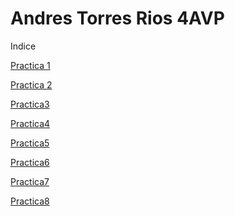# Andres Torres Rios 4AVP
Indice

<a href="https://andrestr.github.io/WEB/Practica11.html#">Practica 1</a>

<a href="andrestr.github.io/WEB/practica 22.html">Practica 2</a>

<a href="https://andrestr.github.io/WEB/Practica33.html#">Practica3</a>

<a href="https://andrestr.github.io/WEB/Practica44.html#">Practica4</a>

<a href="https://andrestr.github.io/WEB/Practica55.html#">Practica5</a>

<a href="https://andrestr.github.io/WEB/Practica66.html#">Practica6</a>

<a href="https://andrestr.github.io/WEB/Practica77.html#">Practica7</a>

<a href="https://andrestr.github.io/WEB/Practica88.html#">Practica8</a>
